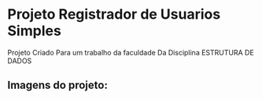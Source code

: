 <!DOCTYPE html>
<html lang="en">
<head>
    <meta charset="UTF-8">
    <meta name="viewport" content="width=device-width, initial-scale=1.0">
    <title>Document</title>
</head>
<body>
    <h1>Projeto Registrador de Usuarios Simples</h1>
    <p>Projeto Criado Para um trabalho da faculdade Da Disciplina ESTRUTURA DE DADOS
</p>
    <h2>
        Imagens do projeto:
    </h2>
    <picture>
        <img src="" alt="">
    </picture>
</body>
</html>
